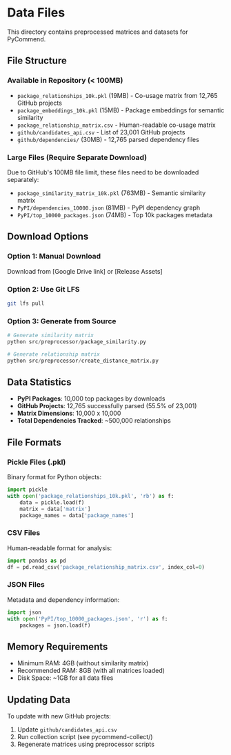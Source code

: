 # Data Files

This directory contains preprocessed matrices and datasets for PyCommend.

## File Structure

### Available in Repository (< 100MB)
- `package_relationships_10k.pkl` (19MB) - Co-usage matrix from 12,765 GitHub projects
- `package_embeddings_10k.pkl` (15MB) - Package embeddings for semantic similarity
- `package_relationship_matrix.csv` - Human-readable co-usage matrix
- `github/candidates_api.csv` - List of 23,001 GitHub projects
- `github/dependencies/` (30MB) - 12,765 parsed dependency files

### Large Files (Require Separate Download)
Due to GitHub's 100MB file limit, these files need to be downloaded separately:

- `package_similarity_matrix_10k.pkl` (763MB) - Semantic similarity matrix
- `PyPI/dependencies_10000.json` (81MB) - PyPI dependency graph
- `PyPI/top_10000_packages.json` (74MB) - Top 10k packages metadata

## Download Options

### Option 1: Manual Download
Download from [Google Drive link] or [Release Assets]

### Option 2: Use Git LFS
```bash
git lfs pull
```

### Option 3: Generate from Source
```python
# Generate similarity matrix
python src/preprocessor/package_similarity.py

# Generate relationship matrix
python src/preprocessor/create_distance_matrix.py
```

## Data Statistics

- **PyPI Packages**: 10,000 top packages by downloads
- **GitHub Projects**: 12,765 successfully parsed (55.5% of 23,001)
- **Matrix Dimensions**: 10,000 x 10,000
- **Total Dependencies Tracked**: ~500,000 relationships

## File Formats

### Pickle Files (.pkl)
Binary format for Python objects:
```python
import pickle
with open('package_relationships_10k.pkl', 'rb') as f:
    data = pickle.load(f)
    matrix = data['matrix']
    package_names = data['package_names']
```

### CSV Files
Human-readable format for analysis:
```python
import pandas as pd
df = pd.read_csv('package_relationship_matrix.csv', index_col=0)
```

### JSON Files
Metadata and dependency information:
```python
import json
with open('PyPI/top_10000_packages.json', 'r') as f:
    packages = json.load(f)
```

## Memory Requirements

- Minimum RAM: 4GB (without similarity matrix)
- Recommended RAM: 8GB (with all matrices loaded)
- Disk Space: ~1GB for all data files

## Updating Data

To update with new GitHub projects:
1. Update `github/candidates_api.csv`
2. Run collection script (see pycommend-collect/)
3. Regenerate matrices using preprocessor scripts